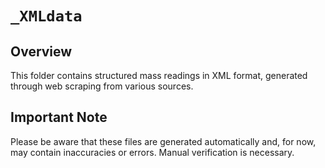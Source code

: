 # `_XMLdata`

## Overview
This folder contains structured mass readings in XML format, generated through web scraping from various sources.

## Important Note
Please be aware that these files are generated automatically and, for now, may contain inaccuracies or errors. Manual verification is necessary.